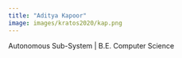 ```yaml
---
title: "Aditya Kapoor"
image: images/kratos2020/kap.png
---
```

Autonomous Sub-System |
B.E. Computer Science

